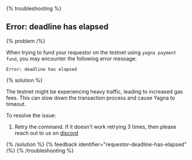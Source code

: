 {% troubleshooting %}

## Error: deadline has elapsed

{% problem /%}

When trying to fund your requestor on the testnet using `yagna payment fund`, you may encounter the following error message:

```
Error: deadline has elapsed
```

{% solution %}

The testnet might be experiencing heavy traffic, leading to increased gas fees. This can slow down the transaction process and cause Yagna to timeout.

To resolve the issue:

1. Retry the command. If it doesn't work retrying 3 times, then please reach out to us on [discord](https://chat.golem.network)

{% /solution %}
{% feedback identifier="requestor-deadline-has-elapsed" /%}
{% /troubleshooting %}

